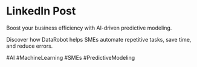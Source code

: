# LinkedIn Post
Boost your business efficiency with AI-driven predictive modeling.

Discover how DataRobot helps SMEs automate repetitive tasks, save time, and reduce errors.

#AI #MachineLearning #SMEs #PredictiveModeling